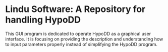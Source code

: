 # Lindu Software: A Repository for handling HypoDD

This GUI program is dedicated to operate HypoDD as a graphical user interface. It is focusing on providing the description and understanding how to input parameters properly instead of simplifying the HypoDD program.